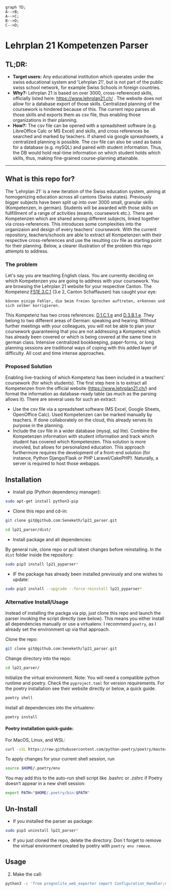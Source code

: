 
```mermaid
graph TD;
A-->B;
A-->C;
B-->D;
C-->D;

```

# Lehrplan 21 Kompetenzen Parser

## TL;DR:

- **Target users:** Any educational institution which operates under the swiss educational system and 'Lehrplan 21', but is not part of the public swiss school network, for example Swiss Schools in foreign countries.
- **Why?:** Lehrplan 21 is based on over 3000, cross-referenced skills, officially listed here: https://www.lehrplan21.ch/ . The website does not allow for a database export of those skills. Centralized planning of the coursework is hindered because of this. The current repo parses all those skills and exports them as csv file, thus enabling those organizations in their planning.
- **How?:** The csv file can be opened with a spreadsheet software (e.g. LibreOffice Calc or MS Excel) and skills, and cross references be searched and marked by teachers. If shared via google spreashseets, a centralized planning is possible. 
The csv file can also be used as basis for a database (e.g. mySQL) and paired with student information. Thus, the DB would hold real-time information on which student holds which skills, thus, making fine-grained course-planning attainable.

* * *

## What is this repo for?

The 'Lehrplan 21' is a new iteration of the Swiss education system, aiming at homogenizing education across all cantons (Swiss states). Previously bigger subjects have been split up into over 3000 small, granular skills (Kompetenzen, in german). Students will be awarded with those skills on fullfillment of a range of activities (exams, coursework etc.). There are Kompetenzen which are shared among different subjects, linked together via cross-references. This introduces some complexities into the organizaion and design of every teachers' coursework. With the current repository, teachers/schools are able to extract all Kompetenzen with their respective cross-references and use the resulting csv file as starting point for their planning. Below, a clearer illustration of the problem this repo attempts to address.

### The problem

Let's say you are teaching English class. You are currently deciding on which Kompetenzen you are going to address with your coursework. You are browsing the Lehrplan 21 website for your respective Canton. The Kompetenz [FS1E.3.C.1](https://sh.lehrplan.ch/index.php?code=a%7C1%7C21%7C3%7C3%7C1&hilit=1011349904418GrzVHbChC57ehEvEWJbA#1011349904418GrzVHbChC57ehEvEWJbA) (3.e 2, Canton Schaffausen) has caught your eye:

```
können einige Fehler, die beim freien Sprechen auftreten, erkennen und sich selber korrigieren.
```

This Kompetenz has two cross references: [D.1.C.1.e](https://sh.lehrplan.ch/index.php?code=a%7C1%7C11%7C1%7C3%7C1&hilit=101bt3PZ5rubxH6LxREd3M7TYryv4cDWM#101bt3PZ5rubxH6LxREd3M7TYryv4cDWM) and [D.3.B.1.e](https://sh.lehrplan.ch/index.php?code=a%7C1%7C11%7C3%7C2%7C1&hilit=101pD4KghZfFchU49ZaUhwJDALbDA9DxF#101pD4KghZfFchU49ZaUhwJDALbDA9DxF). They belong to two different areas of German: speaking and hearing. Without further meetings with your colleagues, you will not be able to plan your coursework guaranteeing that you are not addressing a Kompetenz which has already been covered or which is being covered at the same time in german class. Intensive centralized bookkeeping, paper-forms, or long planning sessions are traditional ways of coping with this added layer of difficulty. All cost and time intense approaches.

### Proposed Solution

Enabling live-tracking of which Kompetenz has been included in a teachers' coursework (for which students). The first step here is to extract all Kompetenzen from the official website (https://www.lehrplan21.ch/) and format the information as database-ready table (as much as the parsing allows it). There are several uses for such an extract:
- Use the csv file via a spreadsheet software (MS Excel, Google Sheets, OpenOffice Calc). Used Kompetenzen can be marked manually by teachers. If done collaborately on the cloud, this already serves its purpose in the planning.
- Include the csv file in a wider database (mysql, sql lite). Combine the Kompetenzen information with student information and track which student has covered which Kompetenzen. This solution is more invovled, but allows for personalized education. This approach furthermore requires the development of a front-end solution (for instance, Python Django/Flask or PHP Laravel/CakePHP). Naturally, a server is required to host those webapps. 

## Installation

- Install pip (Python dependency manager):

```bash
sudo apt-get install python3-pip
```

- Clone this repo and cd-in:

```bash
git clone git@github.com:Seneketh/lp21_parser.git

cd lp21_parser/dist/
```

- Install package and all dependencies:

By general rule, clone repo or pull latest changes before reinstalling. In the `dist` folder inside the repository:

```bash
sudo pip3 install lp21_pyparser*
```

- IF the package has already been installed previously and one wishes to update:

```bash
sudo pip3 install --upgrade --force-reinstall lp21_pyparser*
```

### Alternative Install/Usage

Instead of installing the packga via pip, just clone this repo and launch the parser invoking the script directly (see below). This means you either install all dependencies manually or use a virtualenv. I recommend `poetry`, as I already set the environment up via that approach. 

Clone the repo:
```bash
git clone git@github.com:Seneketh/lp21_parser.git
```

Change directory into the repo:
```bash
cd lp21_parser/
```

Initialize the virtual environment. Note: You will need a compatible python runtime and poetry. Check the `pyproject.toml` for version requirements. For the poetry installation see their website directly or below, a quick guide.
```bash
poetry shell
```

Install all dependencies into the virtualenv:
```bash
poetry install
```

#### Poetry installation quick-guide:

For MacOS, Linux, and WSL:

```bash
curl -sSL https://raw.githubusercontent.com/python-poetry/poetry/master/get-poetry.py | python3
```

To apply changes for your current shell session, run

```bash
source $HOME/.poetry/env
```

You may add this to the auto-run shell script like .bashrc or .zshrc if Poetry doesn’t appear in a new shell session:

```bash
export PATH="$HOME/.poetry/bin:$PATH"
```

## Un-Install

- If you installed the parser as package:
```bash
sudo pip3 uninstall lp21_parser*
```

- If you just cloned the repo, delete the directory. Don´t forget to remove the virtual environment created by poetry with `poetry env remove`.

## Usage

2.  Make the call:

```bash
python3 -c 'from prognolite_web_exporter import Configuration_Handler;Configuration_Handler.implementation_selector("./config.txt","service2")'
```
